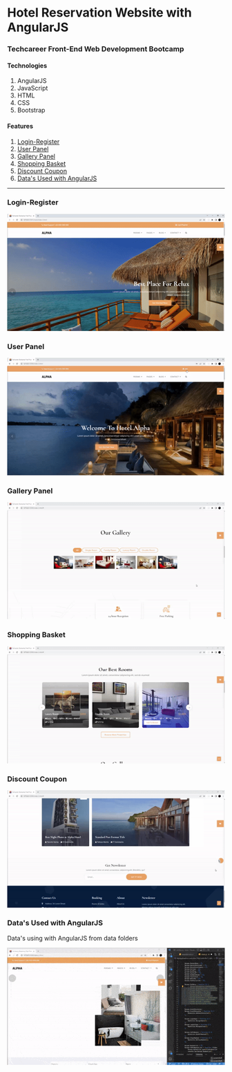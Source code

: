# Hotel Reservation Website with AngularJS
### Techcareer Front-End Web Development Bootcamp

#### Technologies
1. AngularJS
1. JavaScript
1. HTML
1. CSS
1. Bootstrap

#### Features

1. [Login-Register](#login-register)
1. [User Panel](#user-panel)
1. [Gallery Panel](#gallery-panel)
1. [Shopping Basket](#shopping-basket)
1. [Discount Coupon](#discount-coupon)
1. [Data's Used with AngularJS](#datas-used-with-angularjs)

---

### Login-Register

![login-register](gif/login-register.gif)

### User Panel

![user-panel](gif/user-panel.gif)

### Gallery Panel

![gallery-panel](gif/gallery-panel.gif)

### Shopping Basket

![shopping-basket](gif/shopping-basket.gif)

### Discount Coupon

![discount-coupon](gif/discount-coupon.gif)

### Data's Used with AngularJS

Data's using with AngularJS from data folders
 
![angular](gif/angular.gif)
